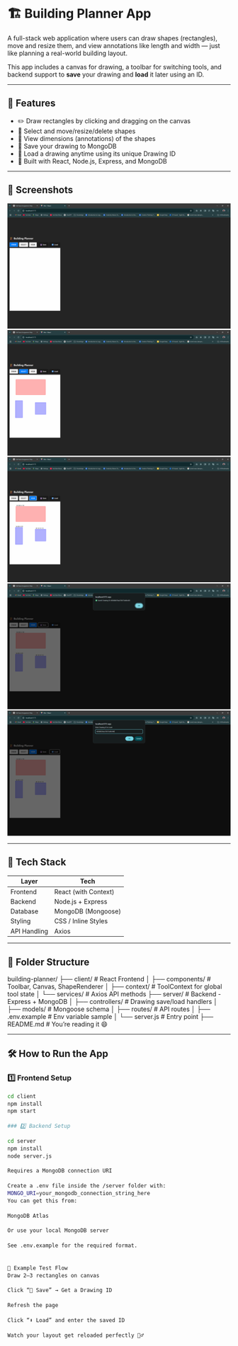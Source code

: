 # 🏗️ Building Planner App

A full-stack web application where users can draw shapes (rectangles), move and resize them, and view annotations like length and width — just like planning a real-world building layout.

This app includes a canvas for drawing, a toolbar for switching tools, and backend support to **save** your drawing and **load** it later using an ID.

---

## 🚀 Features

- ✏️ Draw rectangles by clicking and dragging on the canvas
- 🔁 Select and move/resize/delete shapes
- 📐 View dimensions (annotations) of the shapes
- 💾 Save your drawing to MongoDB
- 🔄 Load a drawing anytime using its unique Drawing ID
- 🧠 Built with React, Node.js, Express, and MongoDB

---

## 📸 Screenshots



![Drawing](./Screenshot%202025-06-21%20155239.png)  
![Drawing](./Screenshot%202025-06-21%20155341.png)  
![Annotations](./Screenshot%202025-06-21%20155356.png)  
![Save Alert](./Screenshot%202025-06-21%20155411.png)
![load](./Screenshot%202025-06-21%20155429.png)

---

## 🧱 Tech Stack

| Layer        | Tech                 |
|--------------|----------------------|
| Frontend     | React (with Context) |
| Backend      | Node.js + Express    |
| Database     | MongoDB (Mongoose)   |
| Styling      | CSS / Inline Styles  |
| API Handling | Axios                |

---

## 📁 Folder Structure
building-planner/
├── client/ # React Frontend
│ ├── components/ # Toolbar, Canvas, ShapeRenderer
│ ├── context/ # ToolContext for global tool state
│ └── services/ # Axios API methods
├── server/ # Backend - Express + MongoDB
│ ├── controllers/ # Drawing save/load handlers
│ ├── models/ # Mongoose schema
│ ├── routes/ # API routes
│ ├── .env.example # Env variable sample
│ └── server.js # Entry point
├── README.md # You’re reading it 😄

---

## 🛠️ How to Run the App

### 1️⃣ Frontend Setup

```bash
cd client
npm install
npm start

### 2️⃣ Backend Setup

cd server
npm install
node server.js

Requires a MongoDB connection URI

Create a .env file inside the /server folder with:
MONGO_URI=your_mongodb_connection_string_here
You can get this from:

MongoDB Atlas

Or use your local MongoDB server

See .env.example for the required format.


🧪 Example Test Flow
Draw 2–3 rectangles on canvas

Click “💾 Save” → Get a Drawing ID

Refresh the page

Click “⬇️ Load” and enter the saved ID

Watch your layout get reloaded perfectly 🧙‍♂️
